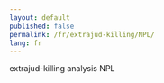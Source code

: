 ```yaml
---
layout: default
published: false
permalink: /fr/extrajud-killing/NPL/
lang: fr
---
```


extrajud-killing analysis NPL
